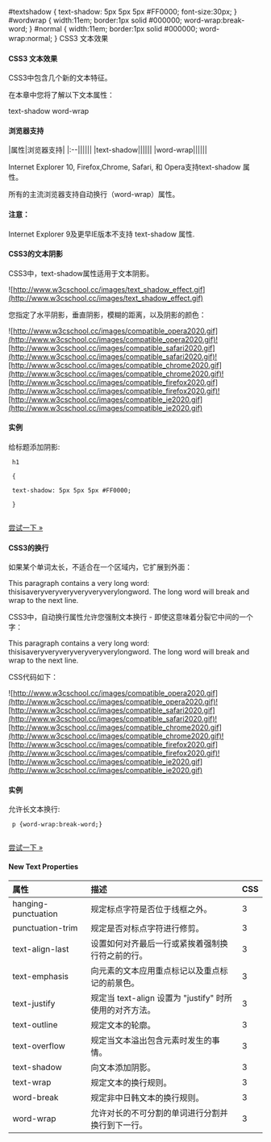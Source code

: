   #textshadow { text-shadow: 5px 5px 5px #FF0000; font-size:30px; } #wordwrap { width:11em; border:1px solid #000000; word-wrap:break-word; } #normal { width:11em; border:1px solid #000000; word-wrap:normal; } 
CSS3 文本效果  

#### CSS3 文本效果

 CSS3中包含几个新的文本特征。

 在本章中您将了解以下文本属性：

 
text-shadow
 word-wrap
 


#### 浏览器支持

 

|属性|浏览器支持|
|:--||||||
|text-shadow||||||
|word-wrap||||||

Internet Explorer 10, Firefox,Chrome, Safari, 和 Opera支持text-shadow 属性。

 所有的主流浏览器支持自动换行（word-wrap）属性。

 

#### 注意：

 Internet Explorer 9及更早IE版本不支持 text-shadow 属性.

 

#### CSS3的文本阴影

 CSS3中，text-shadow属性适用于文本阴影。

  ![http://www.w3cschool.cc/images/text_shadow_effect.gif](http://www.w3cschool.cc/images/text_shadow_effect.gif)

 您指定了水平阴影，垂直阴影，模糊的距离，以及阴影的颜色：

  ![http://www.w3cschool.cc/images/compatible_opera2020.gif](http://www.w3cschool.cc/images/compatible_opera2020.gif)![http://www.w3cschool.cc/images/compatible_safari2020.gif](http://www.w3cschool.cc/images/compatible_safari2020.gif)![http://www.w3cschool.cc/images/compatible_chrome2020.gif](http://www.w3cschool.cc/images/compatible_chrome2020.gif)![http://www.w3cschool.cc/images/compatible_firefox2020.gif](http://www.w3cschool.cc/images/compatible_firefox2020.gif)![http://www.w3cschool.cc/images/compatible_ie2020.gif](http://www.w3cschool.cc/images/compatible_ie2020.gif)
#### 实例

 给标题添加阴影:

 
```
 h1

 {

 text-shadow: 5px 5px 5px #FF0000;

 } 


```
 

[尝试一下 »](http://www.w3cschool.cc/try/try.php?filename=trycss3_text-shadow_tut) 

 



#### CSS3的换行

 如果某个单词太长，不适合在一个区域内，它扩展到外面：

  This paragraph contains a very long word: thisisaveryveryveryveryveryverylongword. The long word will break and wrap to the next line.

 CSS3中，自动换行属性允许您强制文本换行 - 即使这意味着分裂它中间的一个字：

  This paragraph contains a very long word: thisisaveryveryveryveryveryverylongword. The long word will break and wrap to the next line.

 CSS代码如下：

  ![http://www.w3cschool.cc/images/compatible_opera2020.gif](http://www.w3cschool.cc/images/compatible_opera2020.gif)![http://www.w3cschool.cc/images/compatible_safari2020.gif](http://www.w3cschool.cc/images/compatible_safari2020.gif)![http://www.w3cschool.cc/images/compatible_chrome2020.gif](http://www.w3cschool.cc/images/compatible_chrome2020.gif)![http://www.w3cschool.cc/images/compatible_firefox2020.gif](http://www.w3cschool.cc/images/compatible_firefox2020.gif)![http://www.w3cschool.cc/images/compatible_ie2020.gif](http://www.w3cschool.cc/images/compatible_ie2020.gif)
#### 实例

 允许长文本换行:

 
```
 p {word-wrap:break-word;} 


```
 

[尝试一下 »](http://www.w3cschool.cc/try/try.php?filename=trycss3_word-wrap) 

 



#### New Text Properties

 

|属性|描述|CSS|
|:--|:--|:--|
|hanging-punctuation|规定标点字符是否位于线框之外。|3|
|punctuation-trim|规定是否对标点字符进行修剪。|3|
|text-align-last|设置如何对齐最后一行或紧挨着强制换行符之前的行。|3|
|text-emphasis|向元素的文本应用重点标记以及重点标记的前景色。|3|
|text-justify|规定当 text-align 设置为 "justify" 时所使用的对齐方法。|3|
|text-outline|规定文本的轮廓。|3|
|text-overflow|规定当文本溢出包含元素时发生的事情。|3|
|text-shadow|向文本添加阴影。|3|
|text-wrap|规定文本的换行规则。|3|
|word-break|规定非中日韩文本的换行规则。|3|
|word-wrap|允许对长的不可分割的单词进行分割并换行到下一行。|3|



